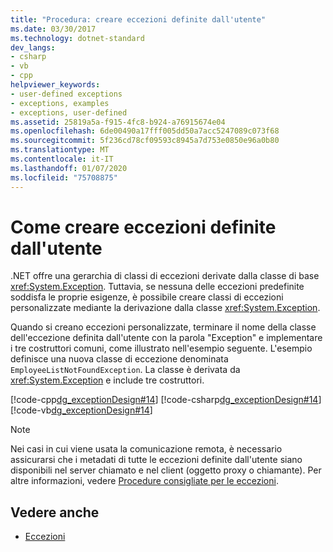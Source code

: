 ```yaml
---
title: "Procedura: creare eccezioni definite dall'utente"
ms.date: 03/30/2017
ms.technology: dotnet-standard
dev_langs:
- csharp
- vb
- cpp
helpviewer_keywords:
- user-defined exceptions
- exceptions, examples
- exceptions, user-defined
ms.assetid: 25819a5a-f915-4fc8-b924-a76915674e04
ms.openlocfilehash: 6de00490a17fff005dd50a7acc5247089c073f68
ms.sourcegitcommit: 5f236cd78cf09593c8945a7d753e0850e96a0b80
ms.translationtype: MT
ms.contentlocale: it-IT
ms.lasthandoff: 01/07/2020
ms.locfileid: "75708875"
---
```

# <a name="how-to-create-user-defined-exceptions"></a>Come creare eccezioni definite dall'utente

.NET offre una gerarchia di classi di eccezioni derivate dalla classe di base <xref:System.Exception>. Tuttavia, se nessuna delle eccezioni predefinite soddisfa le proprie esigenze, è possibile creare classi di eccezioni personalizzate mediante la derivazione dalla classe <xref:System.Exception>.

Quando si creano eccezioni personalizzate, terminare il nome della classe dell'eccezione definita dall'utente con la parola "Exception" e implementare i tre costruttori comuni, come illustrato nell'esempio seguente. L'esempio definisce una nuova classe di eccezione denominata `EmployeeListNotFoundException`. La classe è derivata da <xref:System.Exception> e include tre costruttori.

[!code-cpp[dg_exceptionDesign#14](../../../samples/snippets/cpp/VS_Snippets_CLR/dg_exceptionDesign/cpp/example2.cpp#14)]
[!code-csharp[dg_exceptionDesign#14](../../../samples/snippets/csharp/VS_Snippets_CLR/dg_exceptionDesign/cs/example2.cs#14)]
[!code-vb[dg_exceptionDesign#14](../../../samples/snippets/visualbasic/VS_Snippets_CLR/dg_exceptionDesign/vb/example2.vb#14)]  

> [!NOTE]
> Nei casi in cui viene usata la comunicazione remota, è necessario assicurarsi che i metadati di tutte le eccezioni definite dall'utente siano disponibili nel server chiamato e nel client (oggetto proxy o chiamante). Per altre informazioni, vedere [Procedure consigliate per le eccezioni](best-practices-for-exceptions.md).

## <a name="see-also"></a>Vedere anche

- [Eccezioni](index.md)
